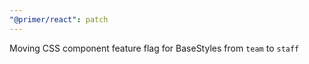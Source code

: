```yaml
---
"@primer/react": patch
---
```


Moving CSS component feature flag for BaseStyles from `team` to `staff`
